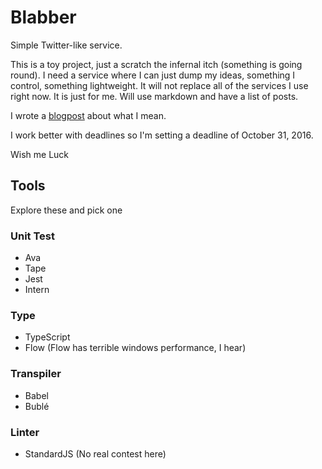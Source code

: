 # Blabber
Simple Twitter-like service.

This is a toy project, just a scratch the infernal itch (something is going round).
I need a service where I can just dump my ideas, something I control, something lightweight.
It will not replace all of the services I use right now.
It is just for me.
Will use markdown and have a list of posts.

I wrote a [blogpost](http://oguching.com/blog/blabber) about what I mean.

I work better with deadlines so I'm setting a deadline of October 31, 2016.

Wish me Luck

## Tools
Explore these and pick one

### Unit Test
* Ava
* Tape
* Jest
* Intern

### Type 
* TypeScript
* Flow (Flow has terrible windows performance, I hear)

### Transpiler
* Babel
* Bublé

### Linter
* StandardJS (No real contest here)

